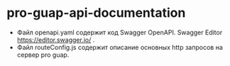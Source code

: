 # pro-guap-api-documentation
- Файл openapi.yaml содержит код Swagger OpenAPI. Swagger Editor https://editor.swagger.io/ .
- Файл routeConfig.js содержит описание основных http запросов на сервер pro guap. 


